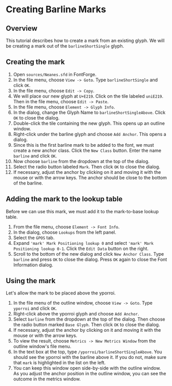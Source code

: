 # Creating Barline Marks

## Overview

This tutorial describes how to create a mark from an existing glyph. We will be creating a mark out of the `barlineShortSingle` glyph.

## Creating the mark

1. Open `sources/Neanes.sfd` in FontForge.
2. In the file menu, choose `View -> Goto`. Type `barlineShortSingle` and click `OK`.
3. In the file menu, choose `Edit -> Copy`.
4. We will place our new glyph at `U+E219`. Click on the tile labeled `uniE219`. Then in the file menu, choose `Edit -> Paste`.
5. In the file menu, choose `Element -> Glyph Info`.
6. In the dialog, change the Glyph Name to `barlineShortSingleAbove`. Click `OK` to close the dialog.
7. Double-click the tile containing the new glyph. This opens up an outline window.
8. Right-click under the barline glyph and choose `Add Anchor`. This opens a dialog.
9. Since this is the first barline mark to be added to the font, we must create a new anchor class. Click the `New Class` button. Enter the name `barline` and click `OK`.
10. Now choose `barline` from the dropdown at the top of the dialog.
11. Select the radio button labeled `Mark`. Then click `OK` to close the dialog.
12. If necessary, adjust the anchor by clicking on it and moving it with the mouse or with the arrow keys. The anchor should be close to the bottom of the barline.

## Adding the mark to the lookup table

Before we can use this mark, we must add it to the mark-to-base lookup table.

1. From the file menu, choose `Element -> Font Info`.
2. In the dialog, choose `Lookups` from the left panel.
3. Select the `GPOS` tab.
4. Expand `'mark' Mark Positioning lookup 0` and select `'mark' Mark Positioning lookup 0-1`. Click the `Edit Data` button on the right.
5. Scroll to the bottom of the new dialog and click `New Anchor Class`. Type `barline` and press `OK` to close the dialog. Press `OK` again to close the Font Information dialog.

## Using the mark

Let's allow the mark to be placed above the yporroi.

1. In the file menu of the outline window, choose `View -> Goto`. Type `yporroi` and click `OK`.
2. Right-click above the yporroi glyph and choose `Add Anchor`.
3. Select `barline` from the dropdown at the top of the dialog. Then choose the radio button marked `Base Glyph`. Then click `OK` to close the dialog.
4. If necessary, adjust the anchor by clicking on it and moving it with the mouse or with the arrow keys.
5. To view the result, choose `Metrics -> New Metrics Window` from the outline window's file menu.
6. In the text box at the top, type `/yporroi/barlineShortSingleAbove`. You should see the yporroi with the barline above it. If you do not, make sure that `mark` is highlighted in the list on the left.
7. You can keep this window open side-by-side with the outline window. As you adjust the anchor position in the outline window, you can see the outcome in the metrics window.
